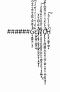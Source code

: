######G̴̣͔̝͇͍̼̦̤͕̖̙̔̾̅͊̑̅̉̿̃̽͋͌̇̆͋͋͆̊̓̚͝͝Ļ̷͖̟̳̥̜̤͇̰͔̝͋̀̐́̇̏̒͑̍̀͛͗́̎̄̀̓̓͆͒̀̅̇̎͂̀͆͒̊̇̀̇͆͒̇̈́͊́͑̕͜İ̸̡̢̧̢̡̛̤͎̬̘͓͚̘̱̤͈̭̱̠̥̹͔̟̼̞̉̅̆̉͆͆͑̆̒̌̚͘ͅͅT̸̡͍͔̭̥̝̦͍̲̞̻̱̥̙̫̼̤̬̤̞̣̳̬̰͉͈̰̜̘̝̟̱͖̲͓̅̑͛̆̅͒̐̋̈̆͊̓͌̽̎̓̇͜͝ͅC̸̡̢̢̡̛̛͙̞͖̺͖̱̳͕̪͕̼̤̥̤͈̪̗̦͚̟͕͔̟̜̖͕̲̤̞͙͎̼̘̆̈́̾̅̽́͐͑̈̇̐̈̃̄͊͆̀̍͊̽̃̅̉́͒̑̐̏͗̑̃̈́̕͘̚̚͠͠ͅͅH̷̢̨̬̟̮͖̱͕̣̳̖͓̒́͋̀͐̍̏́̋̊̚͠

